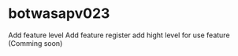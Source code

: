 # botwasapv023
Add feature level
Add feature register
add hight level for use feature
(Comming soon)
